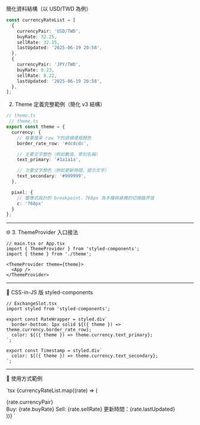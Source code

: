 簡化資料結構（以 USD/TWD 為例）

```ts
const currencyRateList = [
  {
    currencyPair: 'USD/TWD',
    buyRate: 32.25,
    sellRate: 32.15,
    lastUpdated: '2025-06-19 20:58',
  },
  {
    currencyPair: 'JPY/TWD',
    buyRate: 0.23,
    sellRate: 0.22,
    lastUpdated: '2025-06-19 20:58',
  },
];
```
 2. Theme 定義完整範例（簡化 v3 結構）

```ts
// theme.ts
 // theme.ts
export const theme = {
  currency: {
    // 每筆匯率 row 下的底線邊框顏色
    border_rate_row: '#dcdcdc',

    // 主要文字顏色（例如數值、幣別名稱）
    text_primary: '#1a1a1a',

    // 次要文字顏色（例如更新時間、提示文字）
    text_secondary: '#999999',
  },

  pixel: {
    // 響應式設計的 breakpoint，768px 為手機與桌機的切換臨界值
    c: '768px'
  }
};
```

---

🌐 3. ThemeProvider 入口接法

```tsx
// main.tsx or App.tsx
import { ThemeProvider } from 'styled-components';
import { theme } from './theme';

<ThemeProvider theme={theme}>
  <App />
</ThemeProvider>
```

---

💅 CSS-in-JS 版 styled-components

```tsx
// ExchangeSlot.tsx
import styled from 'styled-components';

export const RateWrapper = styled.div`
  border-bottom: 1px solid ${({ theme }) => theme.currency.border_rate_row};
  color: ${({ theme }) => theme.currency.text_primary};
`;

export const Timestamp = styled.div`
  color: ${({ theme }) => theme.currency.text_secondary};
`;
```

---

🧩 使用方式範例

`tsx
{currencyRateList.map((rate) => (
  <div key={rate.currencyPair}>
    <RateWrapper>
      <RateColumn type="buy">
        <CurrencyPair>{rate.currencyPair}</CurrencyPair><br />
        Buy: {rate.buyRate}
      </RateColumn>
      <RateColumn type="sell">
        Sell: {rate.sellRate}
      </RateColumn>
    </RateWrapper>
    <Timestamp>更新時間：{rate.lastUpdated}</Timestamp>
  </div>
))}
`

